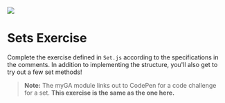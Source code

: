 ![](https://ga-dash.s3.amazonaws.com/production/assets/logo-9f88ae6c9c3871690e33280fcf557f33.png)

# Sets Exercise

Complete the exercise defined in `Set.js` according to the specifications in the comments. In addition to implementing the structure, you'll also get to try out a few set methods!

> **Note:** The myGA module links out to CodePen for a code challenge for a set. **This exercise is the same as the one here.**
